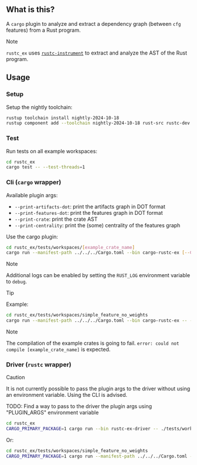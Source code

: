 ## What is this?

A `cargo` plugin to analyze and extract a dependency graph (between `cfg` features) from a Rust program.

> [!NOTE]
> `rustc_ex` uses [`rustc-instrument`](https://github.com/FedericoBruzzone/rustc-instrument) to extract and analyze the AST of the Rust program.

## Usage

### Setup

Setup the nightly toolchain:

```bash
rustup toolchain install nightly-2024-10-18
rustup component add --toolchain nightly-2024-10-18 rust-src rustc-dev llvm-tools-preview rust-analyzer clippy
```

### Test

Run tests on all example workspaces:

```bash
cd rustc_ex
cargo test -- --test-threads=1
```

### Cli (`cargo` wrapper)

Available plugin args:

- `--print-artifacts-dot`: print the artifacts graph in DOT format
- `--print-features-dot`: print the features graph in DOT format
- `--print-crate`: print the crate AST
- `--print-centrality`: print the (some) centrality of the features graph

Use the cargo plugin:

```bash
cd rustc_ex/tests/workspaces/[example_crate_name]
cargo run --manifest-path ../../../Cargo.toml --bin cargo-rustc-ex [--CARGO_ARG] -- [--PLUGIN_ARG]
```

> [!NOTE]
> Additional logs can be enabled by setting the `RUST_LOG` environment variable to `debug`.

> [!TIP]
> Example:
> ```bash
> cd rustc_ex/tests/workspaces/simple_feature_no_weights
> cargo run --manifest-path ../../../Cargo.toml --bin cargo-rustc-ex -- --print-features-dot
> ```

> [!NOTE]
> The compilation of the example crates is going to fail. `error: could not compile [example_crate_name]` is expected.

### Driver (`rustc` wrapper)

> [!CAUTION]
> It is not currently possible to pass the plugin args to the driver without using an environment variable. Using the CLI is advised.

TODO: Find a way to pass to the driver the plugin args using "PLUGIN_ARGS" environment variable

```bash
cd rustc_ex
CARGO_PRIMARY_PACKAGE=1 cargo run --bin rustc-ex-driver -- ./tests/workspaces/simple_feature_no_weights/src/main.rs --cfg 'feature="test"'
```

Or:

```bash
cd rustc_ex/tests/workspaces/simple_feature_no_weights
CARGO_PRIMARY_PACKAGE=1 cargo run --manifest-path ../../../Cargo.toml --bin rustc-ex-driver -- ./src/main.rs
```
